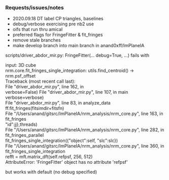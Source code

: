 ### Requests/issues/notes
 - 2020.09.18 DT label CP triangles, baselines
 - debug/verbose exercising pre nb2 use
 - oifs that run thru amical
 - preferred flags for FringeFitter & fit_fringes
 - remove stale branches
 - make develop branch into main branch in anand0xff/ImPlaneIA 

 scripts/driver_abdor_mir.py:  FringeFitter(... debug=True, ...) fails with   

input: 3D cube  
nrm.core.fit_fringes_single_integration: utils.find_centroid() -> nrm.psf_offset  
Traceback (most recent call last):  
  File "driver_abdor_mir.py", line 162, in <module>  
    verbose=False)
  File "driver_abdor_mir.py", line 107, in main
    verbose=verbose)  
  File "driver_abdor_mir.py", line 83, in analyze_data  
    ff.fit_fringes(fitsimdir+fitsfn)  
  File "/Users/anand/gitsrc/ImPlaneIA/nrm_analysis/nrm_core.py", line 163, in fit_fringes  
    "id":jj},threads)  
  File "/Users/anand/gitsrc/ImPlaneIA/nrm_analysis/nrm_core.py", line 282, in fit_fringes_parallel  
    fit_fringes_single_integration({"object":self, "slc":slc})  
  File "/Users/anand/gitsrc/ImPlaneIA/nrm_analysis/nrm_core.py", line 360, in fit_fringes_single_integration  
    refft = mft.matrix_dft(self.refpsf, 256, 512)  
AttributeError: 'FringeFitter' object has no attribute 'refpsf'  

but works with default (no debug specified)